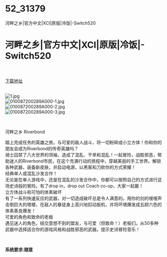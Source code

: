 # 52_31379
河畔之乡|官方中文|XCI|原版|冷饭|-Switch520
# 河畔之乡|官方中文|XCI|原版|冷饭|-Switch520
 <br/></br>
[下载地址](https://www.switch520.cc/article/31379 "下载地址")
<br/></br>

<p><img title="1.jpg" src="https://www.switch520.cc/muke_img/2022_05_17_e4e74a5d65539.jpg" alt="1.jpg"><br>
<img title="010087200289A000-1.jpg" src="https://www.switch520.cc/muke_img/2022_05_17_b87acb8d65093.jpg" alt="010087200289A000-1.jpg"><br>
<img title="010087200289A000-2.jpg" src="https://www.switch520.cc/muke_img/2022_05_17_661fdb358c213.jpg" alt="010087200289A000-2.jpg"><br>
<img title="010087200289A000-3.jpg" src="https://www.switch520.cc/muke_img/2022_05_17_6fa20fd101bd0.jpg" alt="010087200289A000-3.jpg"></p>
<p>&nbsp;</p>
<p>河畔之乡 Riverbond</p>
<p>踏上完成任务的英雄之旅，与可爱的敌人战斗，将一切粉碎成小立方体！你和你的朋友会成为Riverbond的传奇英雄吗？<br>
骑士囚禁了八大世界的领袖，造成了混乱、干旱和混乱！一起冒险，战胜邪恶，帮助迷人的Riverbond市民，在这个充满行动的旅程中，穿越美丽的手工世界。解锁各种武器，装备新皮肤，并启动电源，以黑客和刀砍你的方式荣耀！<br>
经典单人或混乱沙发合作！<br>
无论是在单人游戏中，还是在混乱的沙发合作中，你都可以按照自己的方式进行这场史诗般的冒险。有了drop in，drop out Coach co-op，大家一起赢！<br>
立方体战斗和可怕的体素破坏<br>
有了一系列快速反应的武器，对一切造成破坏总是令人满意的。用你的剑的嗖嗖声击倒巨大的塔楼，在敌人的暴徒身上高兴地扣动扳机，并将环境爆发成五颜六色的体素善良爆发！<br>
可爱的角色和致命的老板<br>
遇见迷人的角色，结交意想不到的盟友，与可爱（但致命！）老板们。从50多种武器中选择适合你的游戏风格和战胜邪恶的武器。提示史诗冒险音乐！</p>
<p>&nbsp;</p>
<p><strong>系统要求:随意</strong></p>



<div id="gtx-trans" style="position: absolute; left: -8px; top: 1368px;">
<div class="gtx-trans-icon"></div>
</div>
<p></p> 
